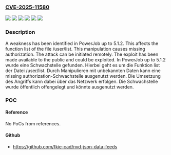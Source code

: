 ### [CVE-2025-11580](https://cve.mitre.org/cgi-bin/cvename.cgi?name=CVE-2025-11580)
![](https://img.shields.io/static/v1?label=Product&message=PowerJob&color=blue)
![](https://img.shields.io/static/v1?label=Version&message=5.1.0%20&color=brightgreen)
![](https://img.shields.io/static/v1?label=Version&message=5.1.1%20&color=brightgreen)
![](https://img.shields.io/static/v1?label=Version&message=5.1.2%20&color=brightgreen)
![](https://img.shields.io/static/v1?label=Vulnerability&message=Incorrect%20Authorization&color=brightgreen)
![](https://img.shields.io/static/v1?label=Vulnerability&message=Missing%20Authorization&color=brightgreen)

### Description

A weakness has been identified in PowerJob up to 5.1.2. This affects the function list of the file /user/list. This manipulation causes missing authorization. The attack can be initiated remotely. The exploit has been made available to the public and could be exploited.
In PowerJob up to 5.1.2 wurde eine Schwachstelle gefunden. Hierbei geht es um die Funktion list der Datei /user/list. Durch Manipulieren mit unbekannten Daten kann eine missing authorization-Schwachstelle ausgenutzt werden. Die Umsetzung des Angriffs kann dabei über das Netzwerk erfolgen. Die Schwachstelle wurde öffentlich offengelegt und könnte ausgenutzt werden.

### POC

#### Reference
No PoCs from references.

#### Github
- https://github.com/fkie-cad/nvd-json-data-feeds

